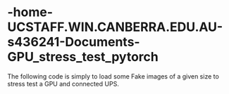# -home-UCSTAFF.WIN.CANBERRA.EDU.AU-s436241-Documents-GPU_stress_test_pytorch
The following code is simply to load some Fake images of a given size to stress test a GPU and connected UPS.
